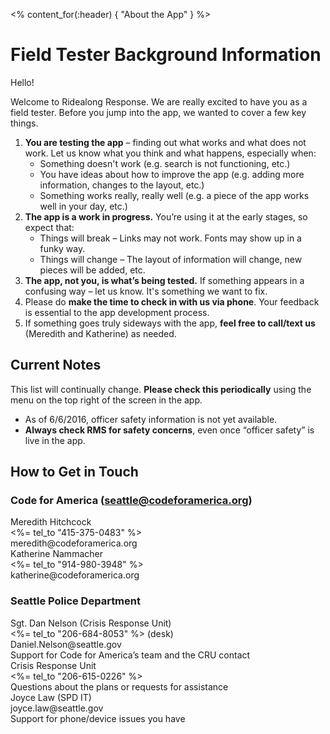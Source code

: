 <% content_for(:header) { "About the App" } %>

# Field Tester Background Information

Hello!

Welcome to Ridealong Response.
We are really excited to have you as a field tester.
Before you jump into the app,
we wanted to cover a few key things.

1. **You are testing the app** –
    finding out what works and what does not work.
    Let us know what you think and what happens, especially when:
    * Something doesn't work (e.g. search is not functioning, etc.)
    * You have ideas about how to improve the app
  (e.g. adding more information, changes to the layout, etc.)
    * Something works really, really well
  (e.g. a piece of the app works well in your day, etc.)
1. **The app is a work in progress.**
    You’re using it at the early stages, so expect that:
    * Things will break –
      Links may not work.
      Fonts may show up in a funky way.
    * Things will change –
      The layout of information will change,
      new pieces will be added,
      etc.
1. **The app, not you, is what’s being tested.**
    If something appears in a confusing way – let us know.
    It's something we want to fix.
1. Please do **make the time to check in with us via phone**.
    Your feedback is essential to the app development process.
1. If something goes truly sideways with the app,
    **feel free to call/text us** (Meredith and Katherine) as needed.


<h2 class="red">Current Notes</h2>

This list will continually change.
**Please check this periodically**
using the menu on the top right of the screen in the app.

* As of 6/6/2016, officer safety information is not yet available.
* **Always check RMS for safety concerns**,
  even once “officer safety” is live in the app.

## How to Get in Touch

### Code for America (seattle@codeforamerica.org)

<div class="about-page-contact">
Meredith Hitchcock<br/>
<%= tel_to "415-375-0483" %><br/>
meredith@codeforamerica.org
</div>

<div class="about-page-contact">
Katherine Nammacher<br/>
<%= tel_to "914-980-3948" %><br/>
katherine@codeforamerica.org
</div>


### Seattle Police Department

<div class="about-page-contact">
Sgt. Dan Nelson (Crisis Response Unit)<br/>
<%= tel_to "206-684-8053" %> (desk)<br/>
Daniel.Nelson@seattle.gov<br/>
<span class="secondary-text">
Support for Code for America’s team and the CRU contact
</span>
</div>

<div class="about-page-contact">
Crisis Response Unit<br/>
<%= tel_to "206-615-0226" %><br/>
<span class="secondary-text">
Questions about the plans or requests for assistance
</span>
</div>

<div class="about-page-contact">
Joyce Law (SPD IT)<br/>
joyce.law@seattle.gov<br/>
<span class="secondary-text">
Support for phone/device issues you have
</span>
</div>

